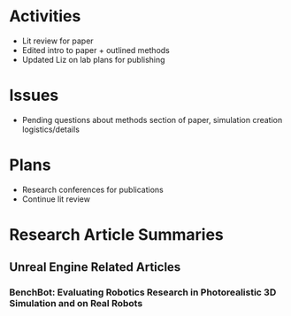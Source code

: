 # Activities
* Lit review for paper
* Edited intro to paper + outlined methods
* Updated Liz on lab plans for publishing

# Issues
* Pending questions about methods section of paper, simulation creation logistics/details

# Plans
* Research conferences for publications
* Continue lit review

# Research Article Summaries
## Unreal Engine Related Articles
### BenchBot: Evaluating Robotics Research in Photorealistic 3D Simulation and on Real Robots
